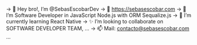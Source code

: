 -> 👋 Hey bro!, I’m @SebasEscobarDev 
-> 🌱 https://sebasescobar.com
-> 👀 I’m Software Developer in JavaScript Node.js with ORM Sequalize.js
-> 💞️ I’m currently learning React Native 
-> ✨ I’m looking to collaborate on SOFTWARE DEVELOPER TEAM, ...
-> 📫 Mail: contacto@sebasescobar.com ...

<!---
SebasEscobarDev/SebasEscobarDev is a ✨ special ✨ repository because its `README.md` (this file) appears on your GitHub profile.
You can click the Preview link to take a look at your changes.
--->
